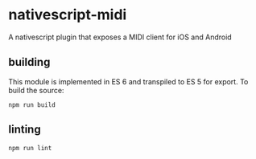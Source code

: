 # nativescript-midi

A nativescript plugin that exposes a MIDI client for iOS and Android

## building

This module is implemented in ES 6 and transpiled to ES 5 for export. To build the source:

```
npm run build
```

## linting

```
npm run lint
```
